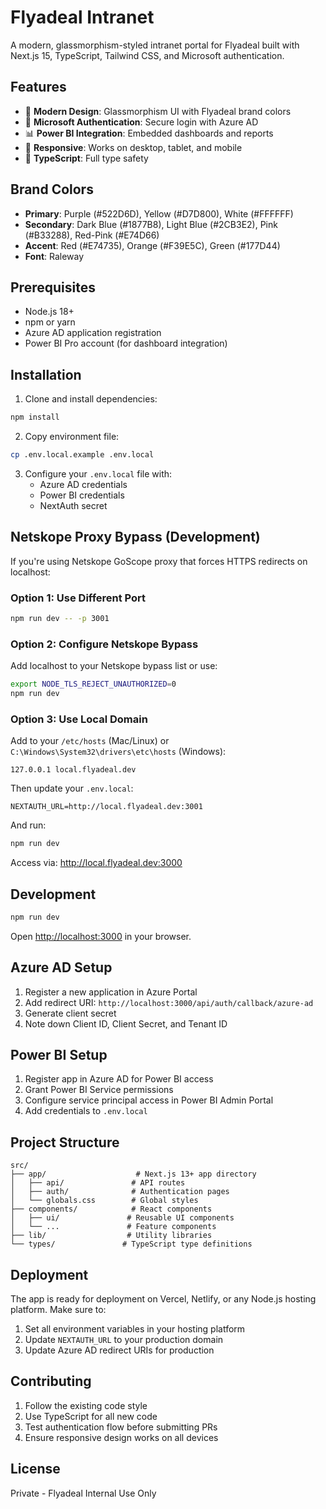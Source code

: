 # Flyadeal Intranet

A modern, glassmorphism-styled intranet portal for Flyadeal built with Next.js 15, TypeScript, Tailwind CSS, and Microsoft authentication.

## Features

- 🎨 **Modern Design**: Glassmorphism UI with Flyadeal brand colors
- 🔐 **Microsoft Authentication**: Secure login with Azure AD
- 📊 **Power BI Integration**: Embedded dashboards and reports
- 📱 **Responsive**: Works on desktop, tablet, and mobile
- 🎯 **TypeScript**: Full type safety

## Brand Colors

- **Primary**: Purple (#522D6D), Yellow (#D7D800), White (#FFFFFF)
- **Secondary**: Dark Blue (#1877B8), Light Blue (#2CB3E2), Pink (#B33288), Red-Pink (#E74D66)
- **Accent**: Red (#E74735), Orange (#F39E5C), Green (#177D44)
- **Font**: Raleway

## Prerequisites

- Node.js 18+ 
- npm or yarn
- Azure AD application registration
- Power BI Pro account (for dashboard integration)

## Installation

1. Clone and install dependencies:
```bash
npm install
```

2. Copy environment file:
```bash
cp .env.local.example .env.local
```

3. Configure your `.env.local` file with:
   - Azure AD credentials
   - Power BI credentials  
   - NextAuth secret

## Netskope Proxy Bypass (Development)

If you're using Netskope GoScope proxy that forces HTTPS redirects on localhost:

### Option 1: Use Different Port
```bash
npm run dev -- -p 3001
```

### Option 2: Configure Netskope Bypass
Add localhost to your Netskope bypass list or use:
```bash
export NODE_TLS_REJECT_UNAUTHORIZED=0
npm run dev
```

### Option 3: Use Local Domain
Add to your `/etc/hosts` (Mac/Linux) or `C:\Windows\System32\drivers\etc\hosts` (Windows):
```
127.0.0.1 local.flyadeal.dev
```

Then update your `.env.local`:
```
NEXTAUTH_URL=http://local.flyadeal.dev:3001
```

And run:
```bash
npm run dev
```

Access via: http://local.flyadeal.dev:3000

## Development

```bash
npm run dev
```

Open [http://localhost:3000](http://localhost:3000) in your browser.

## Azure AD Setup

1. Register a new application in Azure Portal
2. Add redirect URI: `http://localhost:3000/api/auth/callback/azure-ad`
3. Generate client secret
4. Note down Client ID, Client Secret, and Tenant ID

## Power BI Setup

1. Register app in Azure AD for Power BI access
2. Grant Power BI Service permissions
3. Configure service principal access in Power BI Admin Portal
4. Add credentials to `.env.local`

## Project Structure

```
src/
├── app/                    # Next.js 13+ app directory
│   ├── api/               # API routes
│   ├── auth/              # Authentication pages
│   └── globals.css        # Global styles
├── components/            # React components
│   ├── ui/               # Reusable UI components
│   └── ...               # Feature components
├── lib/                  # Utility libraries
└── types/               # TypeScript type definitions
```

## Deployment

The app is ready for deployment on Vercel, Netlify, or any Node.js hosting platform. Make sure to:

1. Set all environment variables in your hosting platform
2. Update `NEXTAUTH_URL` to your production domain
3. Update Azure AD redirect URIs for production

## Contributing

1. Follow the existing code style
2. Use TypeScript for all new code
3. Test authentication flow before submitting PRs
4. Ensure responsive design works on all devices

## License

Private - Flyadeal Internal Use Only